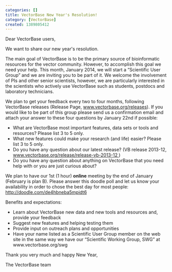 ```yaml
---
categories: []
title: VectorBase New Year's Resolution!
category: [VectorBase]
created: 1389805412
---
```

<p>Dear VectorBase users,</p>
 
<p>We want to share our new year's resolution.</p>  
 
<p>The main goal of VectorBase is to be the primary source of bioinformatic resources for the vector community. However, to accomplish this goal we need your help. This month, January 2014, we will start a “Scientific User Group” and we are inviting you to be part of it. We welcome the involvement of PIs and other senior scientists, however, we are particularly interested in the scientists who actively use VectorBase such as students, postdocs and laboratory technicians.</p>
 
<p>We plan to get your feedback every two to four months, following VectorBase releases (Release Page, <a href="www.vectorbase.org/releases">www.vectorbase.org/releases</a>). If you would like to be part of this group please send us a confirmation email and attach your answer to these four questions by January 22nd if possible:</p>
 
<ul> <li>What are VectorBase most important features, data sets or tools and resources? Please list 3 to 5 only. </li> <li>What new features could make your research (and life) easier? Please list 3 to 5 only. </li><li>Do you have any question about our latest release? (VB release 2013-12, <a href="www.vectorbase.org/release/release-vb-2013-12 ">www.vectorbase.org/release/release-vb-2013-12 </a>)</li><li>Do you have any question about anything on VectorBase that you need help with or you are just curious about?</li> </ul>
 
<p>We plan to have our 1st (1 hour) <strong>online</strong> meeting by the end of January (February is plan B). Please answer this doodle poll and let us know your availability in order to chose the best day for most people:
<a href="http://doodle.com/de4hbneba5mpidt6">http://doodle.com/de4hbneba5mpidt6</a></p>
 
<p>Benefits and expectations:</p> 
<ul> <li>Learn about VectorBase new data and new tools and resources and, provide your feedback </li> <li>Suggest new features and helping testing them </li><li>Provide input on outreach plans and opportunities</li><li>Have your name listed as a Scientific User Group member on the web site in the same way we have our “Scientific Working Group, SWG” at www.vectorbase.org/swg </li> </ul>

<p>Thank you very much and happy New Year,</p>
<p>The VectorBase team</p>
